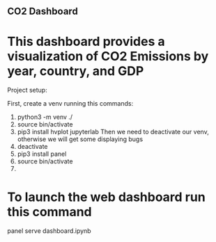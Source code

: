 ## CO2 Dashboard
# This dashboard provides a visualization of CO2 Emissions by year, country, and GDP
Project setup:

First, create a venv running this commands:
1. python3 -m venv ./
2. source bin/activate
3. pip3 install hvplot jupyterlab
Then we need to deactivate our venv, otherwise we will get some displaying bugs
4. deactivate
5. pip3 install panel
6. source bin/activate
7. 
# To launch the web dashboard run this command

panel serve dashboard.ipynb

